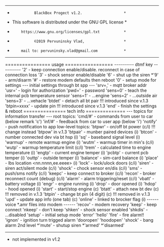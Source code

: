 **********************************************************
*               BlackBox Progect v1.2.                   *
* This software is distributed under the GNU GPL license *
*         https://www.gnu.org/licenses/gpl.txt           *
*               ©2019 Pervuninsky Vlad,                  *
*         mail to: pervuninsky.vlad@gmail.com            *
**********************************************************

================ usage =================
      ---------- dtmf key ----------
'2' - keep connection enable/disable. reconnect in case of connection loss
'3' - shock sensor enable/disable
'6' - shut up the siren
*'9' - arm/disarm
'#' - restore modem defaults then reboot
'0' - setup mode for settings
  --- initial settings through bt spp ---
'srv=<url>,<port>' - mqtt broker addr
'usr=<username>'   - login for authorization
'pwd=<password>'   - password
'sens=0'           - teach the internal pcb temperature sensor
'sens=1'           - ...engine
'sens=2'           - ...outside air
'sens=3'           - ...vehacle
'btdet'            - detach all bt pair !!! introduced since v.1.3
'btpin=xxxx'       - update pin         !!! introduced since v.1.3
'end'              - finish the settings & reboot
=============== tech info ==============
  --- topics for information transfer ---
  root topics:
'cmd/#'    - commands from user to car (below remark 'c')
'inf/#'    - feedback from car to user app (below 'i')
'notify'   - push notification to app
  low-level topics:
'btpwr'    - on/off bt power                        (c/i) !!! change instead 'btpow' in v.1.3
'btpair'   - munber paired devices                  (i)
'btcon'    - number connected dev via bt hsp        (i)
'sq'       - baseband signal level                  (i)
'warmup'   - remote warmup engine                   (i)
'wutm'     - warmup timer in min's                  (c/i)
'wutp'     - warmup temperature limit               (c/i)
'trem'     - calculated time to engine temperature  (i)
'engtp'    - current engine temper                  (i)
'pcbtp'    - current pcb temper                     (i)
'outtp'    - outside temper                         (i)
'balance'  - sim-card balance                       (i)
'place'    - lbs location <nn.nnnn,ee.eeee>         (i)
'lock'     - lock/ulock doors                       (c/i)
'siren'    - siren act/silent mode                  (c/i)
'shock'    - chock sensor en/dis                    (c/i)
'sms'      - push/sms notify                        (c/i)
'keepc'    - keep connect to broker                 (c/i)
'recon'    - broker reconnect count (debug)         (c/i)
'alarm'    - alarm triggering/reset                 (c/i)
'vbatt'    - battery voltage                        (i)
'engr'     - engine running                         (i)
'drop'     - door opened                            (i)
'hdop'     - hood opened                            (i)
'start'    - start/stop engine                      (c)
'btatt'    - attach new bt dev                      (c)   !!! removed in v.1.3
'btpin'    - change bt pin (4 digit)                (c)   !!! removed in v.1.3
'upd'      - update app info (one tab)              (c)
'online'   - linked to brocker flag                 (i)
------ voice *.amr files into modem ------
'recov'    - modem recovery
'keep'     - keep connect
'nkeep'    - don't keep
'shken'    - shock sensor enabled
'shkdis'   - ...disabled
'setup'    - initial setup mode
'error'
'hello'
'fire'     - fire alarm!!
'ignon'    - ignition turn trigged alarm
'dooropen'
'hoodopen'
'shock'    - bang alarm 2nd level
*'mute'     - shutup siren
*'armed'
*'disarmed'
      
_______________________________________________________________
* not implemented in v1.2
